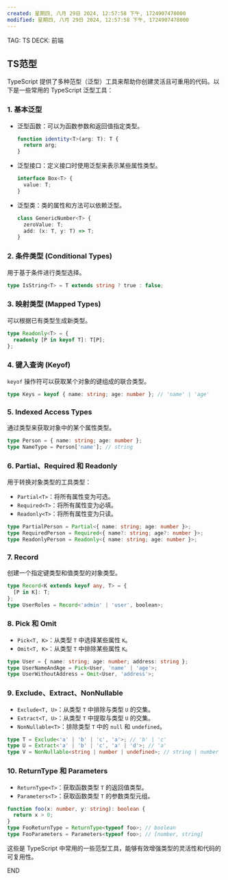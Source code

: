```yaml
---
created: 星期四, 八月 29日 2024, 12:57:58 下午, 1724907478000
modified: 星期四, 八月 29日 2024, 12:57:58 下午, 1724907478000
---
```


TAG: TS
DECK: 前端
## TS范型
TypeScript 提供了多种范型（泛型）工具来帮助你创建灵活且可重用的代码。以下是一些常用的 TypeScript 泛型工具：

### 1. **基本泛型**
- 泛型函数：可以为函数参数和返回值指定类型。
  ```ts
  function identity<T>(arg: T): T {
    return arg;
  }
  ```
- 泛型接口：定义接口时使用泛型来表示某些属性类型。
  ```ts
  interface Box<T> {
    value: T;
  }
  ```
- 泛型类：类的属性和方法可以依赖泛型。
  ```ts
  class GenericNumber<T> {
    zeroValue: T;
    add: (x: T, y: T) => T;
  }
  ```

### 2. **条件类型 (Conditional Types)**
用于基于条件进行类型选择。
```ts
type IsString<T> = T extends string ? true : false;
```

### 3. **映射类型 (Mapped Types)**
可以根据已有类型生成新类型。
```ts
type Readonly<T> = {
  readonly [P in keyof T]: T[P];
};
```

### 4. **键入查询 (Keyof)**
`keyof` 操作符可以获取某个对象的键组成的联合类型。
```ts
type Keys = keyof { name: string; age: number }; // 'name' | 'age'
```

### 5. **Indexed Access Types**
通过类型来获取对象中的某个属性类型。
```ts
type Person = { name: string; age: number };
type NameType = Person['name']; // string
```

### 6. **Partial、Required 和 Readonly**
用于转换对象类型的工具类型：
- `Partial<T>`：将所有属性变为可选。
- `Required<T>`：将所有属性变为必填。
- `Readonly<T>`：将所有属性变为只读。

```ts
type PartialPerson = Partial<{ name: string; age: number }>;
type RequiredPerson = Required<{ name?: string; age?: number }>;
type ReadonlyPerson = Readonly<{ name: string; age: number }>;
```

### 7. **Record**
创建一个指定键类型和值类型的对象类型。
```ts
type Record<K extends keyof any, T> = {
  [P in K]: T;
};
type UserRoles = Record<'admin' | 'user', boolean>;
```

### 8. **Pick 和 Omit**
- `Pick<T, K>`：从类型 `T` 中选择某些属性 `K`。
- `Omit<T, K>`：从类型 `T` 中排除某些属性 `K`。

```ts
type User = { name: string; age: number; address: string };
type UserNameAndAge = Pick<User, 'name' | 'age'>;
type UserWithoutAddress = Omit<User, 'address'>;
```

### 9. **Exclude、Extract、NonNullable**
- `Exclude<T, U>`：从类型 `T` 中排除与类型 `U` 的交集。
- `Extract<T, U>`：从类型 `T` 中提取与类型 `U` 的交集。
- `NonNullable<T>`：排除类型 `T` 中的 `null` 和 `undefined`。

```ts
type T = Exclude<'a' | 'b' | 'c', 'a'>; // 'b' | 'c'
type U = Extract<'a' | 'b' | 'c', 'a' | 'd'>; // 'a'
type V = NonNullable<string | number | undefined>; // string | number
```

### 10. **ReturnType 和 Parameters**
- `ReturnType<T>`：获取函数类型 `T` 的返回值类型。
- `Parameters<T>`：获取函数类型 `T` 的参数类型元组。

```ts
function foo(x: number, y: string): boolean {
  return x > 0;
}
type FooReturnType = ReturnType<typeof foo>; // boolean
type FooParameters = Parameters<typeof foo>; // [number, string]
```

这些是 TypeScript 中常用的一些范型工具，能够有效增强类型的灵活性和代码的可复用性。


END
<!--ID: 1728546720306-->
